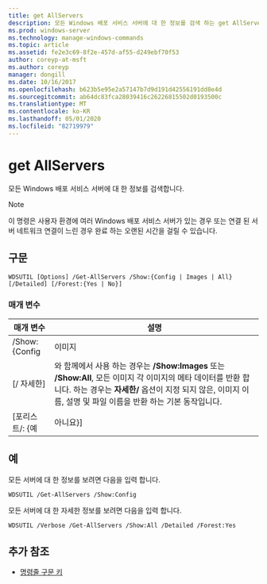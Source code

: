 ```yaml
---
title: get AllServers
description: 모든 Windows 배포 서비스 서버에 대 한 정보를 검색 하는 get AllServers에 대 한 참조 항목입니다.
ms.prod: windows-server
ms.technology: manage-windows-commands
ms.topic: article
ms.assetid: fe2e3c69-8f2e-457d-af55-d249ebf70f53
author: coreyp-at-msft
ms.author: coreyp
manager: dongill
ms.date: 10/16/2017
ms.openlocfilehash: b623b5e95e2a57147b7d9d191d42556191dd8e4d
ms.sourcegitcommit: ab64dc83fca28039416c26226815502d0193500c
ms.translationtype: MT
ms.contentlocale: ko-KR
ms.lasthandoff: 05/01/2020
ms.locfileid: "82719979"
---
```

# <a name="get-allservers"></a>get AllServers

모든 Windows 배포 서비스 서버에 대 한 정보를 검색합니다.

> [!NOTE]
> 이 명령은 사용자 환경에 여러 Windows 배포 서비스 서버가 있는 경우 또는 연결 된 서버 네트워크 연결이 느린 경우 완료 하는 오랜된 시간을 걸릴 수 있습니다.

## <a name="syntax"></a>구문

```
WDSUTIL [Options] /Get-AllServers /Show:{Config | Images | All} [/Detailed] [/Forest:{Yes | No}]
```

### <a name="parameters"></a>매개 변수

|   매개 변수   |                                                                                                                 설명                                                                                                                  |
|---------------|----------------------------------------------------------------------------------------------------------------------------------------------------------------------------------------------------------------------------------------------|
| /Show: {Config |                                                                                                                    이미지                                                                                                                    |
|  [/ 자세한]  | 와 함께에서 사용 하는 경우는 **/Show:Images** 또는 **/Show:All**, 모든 이미지 각 이미지의 메타 데이터를 반환 합니다. 하는 경우는 **자세한/** 옵션이 지정 되지 않은, 이미지 이름, 설명 및 파일 이름을 반환 하는 기본 동작입니다. |
| [포리스트/: {예 |                                                                                                                     아니요}]                                                                                                                     |

## <a name="examples"></a>예

모든 서버에 대 한 정보를 보려면 다음을 입력 합니다.
```
WDSUTIL /Get-AllServers /Show:Config
```
모든 서버에 대 한 자세한 정보를 보려면 다음을 입력 합니다.
```
WDSUTIL /Verbose /Get-AllServers /Show:All /Detailed /Forest:Yes
```

## <a name="additional-references"></a>추가 참조

- [명령줄 구문 키](command-line-syntax-key.md)